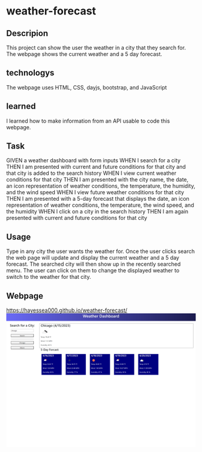 # weather-forecast

## Descripion

This project can show the user the weather in a city that they search for. The webpage shows the current weather and a 5 day forecast. 

## technologys

The webpage uses HTML, CSS, dayjs, bootstrap, and JavaScript

## learned

I learned how to make information from an API usable to code this webpage.

## Task

GIVEN a weather dashboard with form inputs
WHEN I search for a city
THEN I am presented with current and future conditions for that city and that city is added to the search history
WHEN I view current weather conditions for that city
THEN I am presented with the city name, the date, an icon representation of weather conditions, the temperature, the humidity, and the wind speed
WHEN I view future weather conditions for that city
THEN I am presented with a 5-day forecast that displays the date, an icon representation of weather conditions, the temperature, the wind speed, and the humidity
WHEN I click on a city in the search history
THEN I am again presented with current and future conditions for that city

## Usage

Type in any city the user wants the weather for. Once the user clicks search the web page will update and display the current weather and a 5 day forecast. The searched city will then show up in the recently searched menu. The user can click on them to change the displayed weather to switch to the weather for that city.

## Webpage
https://hayessea000.github.io/weather-forecast/
![Here's a screenshot of the full webpage](./assets/images/weather-forecast_index.html.png)